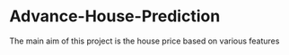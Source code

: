 # Advance-House-Prediction
The main aim of this project is the house price based on various features
